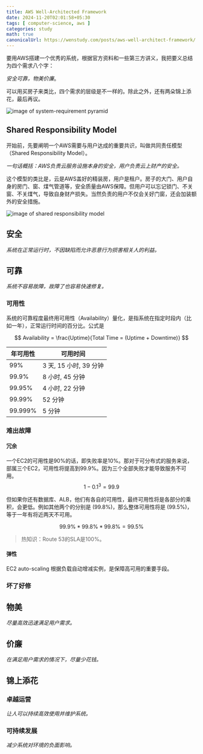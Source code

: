 ```yaml
---
title: AWS Well-Architected Framework
date: 2024-11-20T02:01:58+05:30
tags: [ computer-science, aws ]
categories: study
math: true
canonicalUrl: https://wenstudy.com/posts/aws-well-architect-framework/
---
```


要用AWS搭建一个优秀的系统，根据官方资料和一些第三方讲义，我把要义总结为四个需求八个字：

*安全可靠，物美价廉*。

可以用买房子来类比，四个需求的层级是不一样的。除此之外，还有两朵锦上添花，最后再议。
<!--more-->
 ![image of system-requirement pyramid](/images/aws-well-architected-framework/aws-well-architected-framework.png "system-requirement-pyramid")

## Shared Responsibility Model

开始前，先要阐明一个AWS需要与用户达成的重要共识，叫做共同责任模型（Shared Responsibility Model）。

_一句话概括：AWS负责云服务设施本身的安全，用户负责云上财产的安全。_

这个模型的类比是，云是AWS盖好的精装房，用户是租户。房子的大门、用户自身的房门、窗、煤气管道等，安全质量由AWS保障。但用户可以忘记锁门、不关窗、不关煤气，导致自身财产损失。当然负责的用户不仅会关好门窗，还会加装额外的安全措施。

![image of shared responsibility model](/images/aws-well-architected-framework/aws-shared-responsibility-model.png "Shared Responsibility Model")

## 安全

_系统在正常运行时，不因缺陷而允许恶意行为损害相关人的利益。_

## 可靠

_系统不容易故障，故障了也容易快速修复。_

### 可用性
系统的可靠程度最终用可用性（Availability）量化，是指系统在指定时段内（比如一年），正常运行时间的百分比。公式是

$$
Availability = \frac{Uptime}{Total Time = (Uptime + Downtime)}
$$

| 年可用性    | 可用时间              |
|---------|-------------------|
| 99%     | 3 天, 15 小时, 39 分钟 |
| 99.9%   | 8 小时, 45 分钟       |
| 99.95%  | 4 小时, 22 分钟       |
| 99.99%  | 52 分钟             |
| 99.999% | 5 分钟              |

### 难出故障
#### 冗余
一个EC2的可用性是90%的话，即失败率是10%。那对于可分布式的服务来说，部属三个EC2，可用性将提高到99.9%。因为三个全部失败才能导致服务不可用。
$$
1 - 0.1^3 = 99.9%
$$

但如果你还有数据库、ALB，他们有各自的可用性，最终可用性将是各部分的乘积，会更低。例如其他两个的分别是 \(99.8%\)，那么整体可用性将是 \(99.5%\)，等于一年有将近两天不可用。

$$
99.9\% * 99.8\% * 99.8\% = 99.5\%
$$

> 热知识：Route 53的SLA是100%。

#### 弹性
EC2 auto-scaling 根据负载自动增减实例，是保障高可用的重要手段。

### 坏了好修

## 物美

_尽量高效迅速满足用户需求。_

## 价廉

_在满足用户需求的情况下，尽量少花钱。_

## 锦上添花

### 卓越运营

_让人可以持续高效使用并维护系统。_

### 可持续发展

_减少系统对环境的负面影响。_
